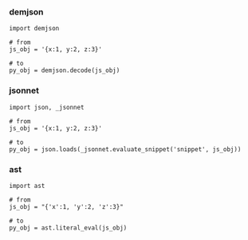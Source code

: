 ### demjson
```
import demjson

# from
js_obj = '{x:1, y:2, z:3}'

# to
py_obj = demjson.decode(js_obj)
```

### jsonnet
```
import json, _jsonnet

# from
js_obj = '{x:1, y:2, z:3}'

# to
py_obj = json.loads(_jsonnet.evaluate_snippet('snippet', js_obj))
```

### ast
```
import ast

# from
js_obj = "{'x':1, 'y':2, 'z':3}"

# to
py_obj = ast.literal_eval(js_obj)
```
